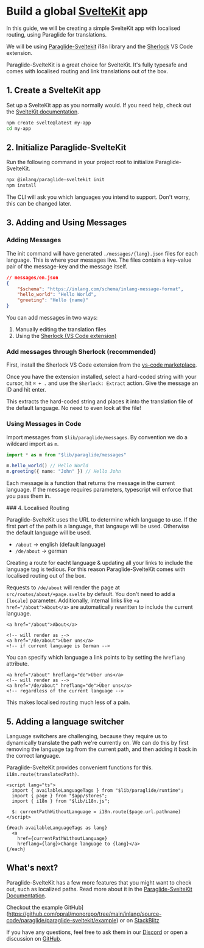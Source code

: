 # Build a global [SvelteKit](https://kit.svelte.dev) app

In this guide, we will be creating a simple SvelteKit app with localised routing, using Paraglide for translations.

We will be using [Paraglide-Sveltekit](https://inlang.com/m/dxnzrydw/paraglide-sveltekit-i18n) i18n library and the [Sherlock](https://inlang.com/m/r7kp499g/app-inlang-ideExtension) VS Code extension.

Paraglide-SvelteKit is a great choice for SvelteKit. It's fully typesafe and comes with localised routing and link translations out of the box.

## 1. Create a SvelteKit app

Set up a SvelteKit app as you normally would. If you need help, check out the [SvelteKit documentation](https://kit.svelte.dev/docs/creating-a-project).

```bash
npm create svelte@latest my-app
cd my-app
```

## 2. Initialize Paraglide-SvelteKit

Run the following command in your project root to initialize Paraglide-SvelteKit.

```bash
npx @inlang/paraglide-sveltekit init
npm install
```

The CLI will ask you which languages you intend to support. Don't worry, this can be changed later.

## 3. Adding and Using Messages

### Adding Messages

The init command will have generated `./messages/{lang}.json` files for each language. This is where your messages live. The files contain a key-value pair of the message-key and the message itself.

```json
// messages/en.json
{
	"$schema": "https://inlang.com/schema/inlang-message-format",
	"hello_world": "Hello World",
	"greeting": "Hello {name}"
}
```

You can add messages in two ways:

1. Manually editing the translation files
2. Using the [Sherlock (VS Code extension)](https://inlang.com/m/r7kp499g/app-inlang-ideExtension)

### Add messages through Sherlock (recommended)

First, install the  Sherlock VS Code extension from the [vs-code marketplace](https://marketplace.visualstudio.com/items?itemName=inlang.vs-code-extension).

Once you have the extension installed, select a hard-coded string with your cursor, hit `⌘ + .` and use the `Sherlock: Extract` action. Give the message an ID and hit enter.

This extracts the hard-coded string and places it into the translation file of the default language. No need to even look at the file! 

### Using Messages in Code

Import messages from `$lib/paraglide/messages`. By convention we do a wildcard import as `m`.

```ts
import * as m from "$lib/paraglide/messages"

m.hello_world() // Hello World
m.greeting({ name: "John" }) // Hello John
```

Each message is a function that returns the message in the current language. If the message requires parameters, typescript will enforce that you pass them in.

### 4. Localised Routing

Paraglide-SvelteKit uses the URL to determine which language to use. If the first part of the path is a language, that langauge will be used. Otherwise the default language will be used.

- `/about` → english (default language)
- `/de/about` → german

Creating a route for eacht language & updating all your links to include the language tag is tedious. For this reason Paraglide-SvelteKit comes with localised routing out of the box. 

Requests to `/de/about` will render the page at `src/routes/about/+page.svelte` by default. You don't need to add a `[locale]` parameter. Additionally, internal links like `<a href="/about">About</a>` are automatically rewritten to include the current language. 

```svelte
<a href="/about">About</a>

<!-- will render as -->
<a href="/de/about">Über uns</a> 
<!-- if current language is German -->
```

You can specify which language a link points to by setting the `hreflang` attribute. 

```svelte
<a href="/about" hreflang="de">Über uns</a>
<!-- will render as -->
<a href="/de/about" hreflang="de">Über uns</a> 
<!-- regardless of the current language -->
```

This makes localised routing much less of a pain.

## 5. Adding a language switcher

Language switchers are challenging, because they require us to dynamically translate the path we're currently on. We can do this by first removing the language tag from the current path, and then adding it back in the correct language.

Paraglide-SvelteKit provides convenient functions for this. `i18n.route(translatedPath)`.

```svelte
<script lang="ts">
  import { availableLanguageTags } from "$lib/paraglide/runtime";
  import { page } from "$app/stores";
  import { i18n } from "$lib/i18n.js";

  $: currentPathWithoutLanguage = i18n.route($page.url.pathname)
</script>

{#each availableLanguageTags as lang}
  <a 
  	href={currentPathWithoutLanguage} 
	hreflang={lang}>Change language to {lang}</a>
{/each}
```

## What's next?

Paraglide-SvelteKit has a few more features that you might want to check out, such as localized paths. Read more about it in the [Paraglide-SvelteKit Documentation](https://inlang.com/m/dxnzrydw/paraglide-sveltekit-i18n).

Checkout the example GitHub](https://github.com/opral/monorepo/tree/main/inlang/source-code/paraglide/paraglide-sveltekit/example) or on [StackBlitz](https://stackblitz.com/~/github.com/lorissigrist/paraglide-sveltekit-example)

If you have any questions, feel free to ask them in our [Discord](https://discord.gg/CNPfhWpcAa) or open a discussion on [GitHub](https://github.com/opral/monorepo/discussions).